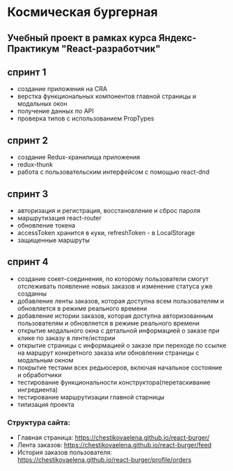 # Космическая бургерная

Учебный проект в рамках курса Яндекс-Практикум "React-разработчик"
------------------------------------------------

## спринт 1
  * создание приложения на CRA
  * верстка функциональных компонентов главной страницы и модальных окон
  * получение данных по API
  * проверка типов с использованием PropTypes
  
## спринт 2
  * создание Redux-хранилища приложения
  * redux-thunk
  * работа с пользовательским интерфейсом с помощью react-dnd

## спринт 3
  * авторизация и регистрация, восстановление и сброс пароля
  * маршрутизация react-router
  * обновление токена
  * accessToken хранится в куки, refreshToken - в LocalStorage
  * защищенные маршруты

## спринт 4
  * создание сокет-соединения, по которому пользователи смогут отслеживать появление новых заказов и изменение статуса уже созданны
  * добавление ленты заказов, которая доступна всем пользователям и обновляется в режиме реального времени
  * добавление истории заказов, которая доступна авторизованным пользователям и обновляется в режиме реального времени
  * открытие модального окна с детальной информацией о заказе при клике по заказу в ленте/истории
  * открытие страницы с информацией о заказе при переходе по ссылке на маршрут конкретного заказа или обновлении страницы с модальным окном
  * покрытие тестами всех редьюсеров, включая начальное состояние и обработчики
  * тестирование функциональности конструктора(перетаскивание ингредиента)
  * тестирование маршрутизации главной старницы
  * типизация проекта

### Структура сайта:
  * Главная страница: https://chestikovaelena.github.io/react-burger/
  * Лента заказов: https://chestikovaelena.github.io/react-burger/feed
  * История заказов пользователя: https://chestikovaelena.github.io/react-burger/profile/orders